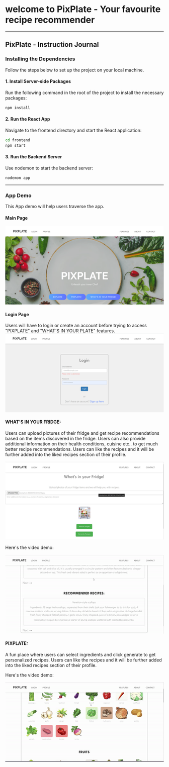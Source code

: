 # welcome to PixPlate - Your favourite recipe recommender
---

## PixPlate - Instruction Journal

### Installing the Dependencies

Follow the steps below to set up the project on your local machine.

#### 1. Install Server-side Packages

Run the following command in the root of the project to install the necessary packages:

```sh
npm install
```

#### 2. Run the React App

Navigate to the frontend directory and start the React application:

```sh
cd frontend
npm start
```

#### 3. Run the Backend Server

Use nodemon to start the backend server:

```sh
nodemon app
```
---

### App Demo
This App demo will help users traverse the app. 
#### Main Page
![PixPlate Main Page](frontend/public/img/demo/home_screen.png)


#### Login Page
Users will have to login or create an account before trying to access "PIXPLATE" and "WHAT'S IN YOUR PLATE" features.  
![LOGIN Page](frontend/public/img/demo/login_page.png)


#### WHAT'S IN YOUR FRIDGE:
Users can upload pictures of their fridge and get recipe recommendations based on the items discovered in the fridge. Users can also provide additional information on their health conditions, cuisine etc.. to get much better recipe recommendations. Users can like the recipes and it will be further added into the liked recipes section of their profile. 

![PIXFRIDGE Page](frontend/public/img/demo/PixFridge_demo.jpg)

Here's the video demo:

![PIXFRIDGE video demo](frontend/public/img/demo/PixPlate_demo1%20(2).gif)

#### PIXPLATE:
A fun place where users can select ingredients and click generate to get personalized recipes. Users can like the recipes and it will be further added into the liked recipes section of their profile. 

Here's the video demo:

![PIXPLATE video demo](frontend/public/img/demo/PixPlate_demo1%20(1).gif)


